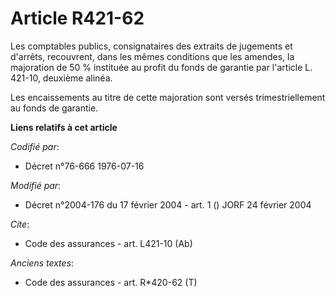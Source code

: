 # Article R421-62

Les comptables publics, consignataires des extraits de jugements et d'arrêts, recouvrent, dans les mêmes conditions que les
amendes, la majoration de 50 % instituée au profit du fonds de garantie par l'article L. 421-10, deuxième alinéa. 

Les encaissements au titre de cette majoration sont versés trimestriellement au fonds de garantie.

**Liens relatifs à cet article**

_Codifié par_:

  - Décret n°76-666 1976-07-16

_Modifié par_:

  - Décret n°2004-176 du 17 février 2004 - art. 1 () JORF 24 février 2004

_Cite_:

  - Code des assurances - art. L421-10 (Ab)

_Anciens textes_:

  - Code des assurances - art. R*420-62 (T)
